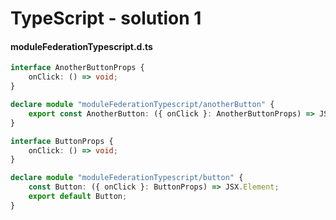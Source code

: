 # TypeScript - solution 1

#### moduleFederationTypescript.d.ts
```ts
interface AnotherButtonProps {
    onClick: () => void;
}

declare module "moduleFederationTypescript/anotherButton" {
    export const AnotherButton: ({ onClick }: AnotherButtonProps) => JSX.Element;
}

interface ButtonProps {
    onClick: () => void;
}

declare module "moduleFederationTypescript/button" {
    const Button: ({ onClick }: ButtonProps) => JSX.Element;
    export default Button;
}
```